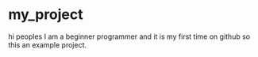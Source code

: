 # my_project
hi peoples 
I am a beginner programmer and it is my first time on github
so this an example project.
